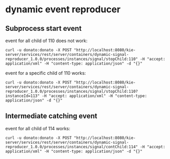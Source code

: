 dynamic event reproducer
=======================

Subprocess start event
----------------------

event for all child of 110 does not work:

	curl -u donato:donato -X POST "http://localhost:8080/kie-server/services/rest/server/containers/dynamic-signal-reproducer_1.0.0/processes/instances/signal/stopChild:110" -H "accept: application/xml" -H "content-type: application/json" -d "{}"

event for a specific child of 110 works:

	curl -u donato:donato -X POST "http://localhost:8080/kie-server/services/rest/server/containers/dynamic-signal-reproducer_1.0.0/processes/instances/signal/stopChild:110?instanceId=113" -H "accept: application/xml" -H "content-type: application/json" -d "{}"

Intermediate catching event
---------------------------

event for all child of 114 works:

	curl -u donato:donato -X POST "http://localhost:8080/kie-server/services/rest/server/containers/dynamic-signal-reproducer_1.0.0/processes/instances/signal/contChild:114" -H "accept: application/xml" -H "content-type: application/json" -d "{}"



